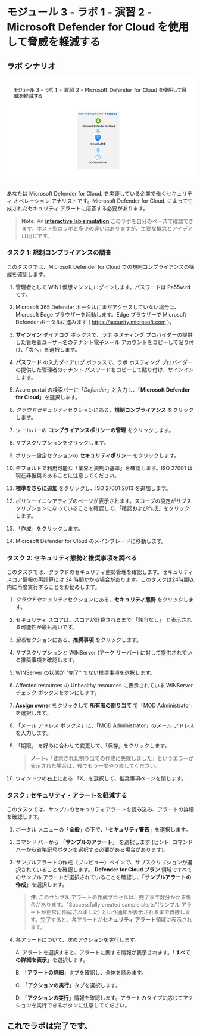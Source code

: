# モジュール 3 - ラボ 1 - 演習 2 - Microsoft Defender for Cloud を使用して脅威を軽減する

## ラボ シナリオ

![Lab overview.](../Media/SC-200-Lab_Diagrams_Mod3_L1_Ex2.png)

あなたは Microsoft Defender for Cloud. を実装している企業で働くセキュリティ オペレーション アナリストです。Microsoft Defender for Cloud. によって生成されたセキュリティ アラートに応答する必要があります。

>**Note:** An **[interactive lab simulation](https://mslabs.cloudguides.com/guides/SC-200%20Lab%20Simulation%20-%20Mitigate%20threats%20using%20Microsoft%20Defender%20for%20Cloud)** このラボを自分のペースで確認できます。ホスト型のラボと多少の違いはありますが、主要な概念とアイデアは同じです。 

### タスク 1: 規制コンプライアンスの調査

このタスクでは、Microsoft Defender for Cloud での規制コンプライアンスの構成を確認します。

1. 管理者として WIN1 仮想マシンにログインします。パスワードは Pa55w.rd です。 

1. Microsoft 365 Defender ポータルにまだアクセスしていない場合は、Microsoft Edge ブラウザーを起動します。Edge ブラウザーで Microsoft Defender ポータルに進みます ( https://security.microsoft.com )。

1. **サインイン** ダイアログ ボックスで、ラボ ホスティング プロバイダーの提供した管理者ユーザー名のテナント電子メール アカウントをコピーして貼り付け、「次へ」を選択します。

1. **パスワード** の入力ダイアログ ボックスで、ラボ ホスティング プロバイダーの提供した管理者のテナント パスワードをコピーして貼り付け、サインイン します。

1. Azure portal の検索バーに「*Defender*」と入力し、「**Microsoft Defender for Cloud**」を選択します。

1. *クラウドセキュリティ*セクションにある、**規制コンプライアンス** をクリックします。

1. ツールバーの **コンプライアンスポリシーの管理** をクリックします。

1. サブスクリプションをクリックします。

1. ポリシー設定セクションの **セキュリティポリシー** をクリックします。

1. デフォルトで利用可能な「業界と規制の基準」を確認します。ISO 27001 は現在非推奨であることに注意してください。

1. **標準をさらに追加** をクリックし、ISO 27001:2013 を追加します。

1. ポリシーイニシアティブのページが表示されます。スコープの設定がサブスクリプションになっていることを確認して、「確認および作成」をクリックします。

1. 「作成」をクリックします。

1. Microsoft Defender for Cloud のメインブレードに移動します。

### タスク 2: セキュリティ態勢と推奨事項を調べる

このタスクでは、クラウドのセキュリティ態勢管理を確認します。セキュリティ スコア情報の再計算には 24 時間かかる場合があります。このタスクは24時間以内に再度実行することをお勧めします。

1. *クラウドセキュリティ*セクションにある、**セキュリティ態勢** をクリックします。

1. セキュリティ スコアは、スコアが計算されるまで 「該当なし」 と表示される可能性が最も高いです。

1. *全般*セクションにある、**推奨事項** をクリックします。

1. サブスクリプションと WINServer (アーク サーバー) に対して提供されている推奨事項を確認します。

1. WINServer の状態が "完了" でない推奨事項を選択します。

1. Affected resources の Unhealthy resources に表示されている WINServer チェック ボックスをオンにします。

1. **Assign owner** をクリックして **所有者の割り当て** で「MOD Administrator」を選択します。

1. 「メール アドレス ボックス」に、「MOD Administrator」のメール アドレスを入力します。

1. 「期限」 を好みに合わせて変更して、「保存」をクリックします。

    >**ノート:**「要求された割り当ての作成に失敗しました」というエラーが表示された場合は、後でもう一度やり直してください。

1. ウィンドウの右上にある 「X」を選択して、推奨事項ページを閉じます。


### タスク : セキュリティ・アラートを軽減する

このタスクでは、サンプルのセキュリティアラートを読み込み、アラートの詳細を確認します。

1. ポータル メニューの「**全般**」の下で、「**セキュリティ警告**」を選択します。

1. コマンド バーから 「**サンプルのアラート**」 を選択します (ヒント: コマンド バーから省略記号ボタンを選択する必要がある場合があります)。

1. サンプルアラートの作成（プレビュー）ペインで、サブスクリプションが選択されていることを確認します。  **Defender for Cloud プラン** 領域ですべてのサンプル アラートが選択されていることを確認し、「**サンプルアラートの作成**」を選択します。  

    >**注**: このサンプル アラートの作成プロセルは、完了まで数分かかる場合があります。"Successfully created sample alerts"(サンプル アラートが正常に作成されました) という通知が表示されるまで待機します。完了すると、各アラートが**セキュリティ アラート**領域に表示されます。

1. 各アラートについて、次のアクションを実行します。

    A. アラートを選択すると、アラートに関する情報が表示されます。「**すべての詳細を表示**」を選択します。

    B. 「**アラートの詳細**」タブを確認し、全体を読みます。

    C. 「**アクションの実行**」タブを選択します。

    D. 「**アクションの実行**」情報を確認します。アラートのタイプに応じてアクションを実行できるボタンに注意してください。

## これでラボは完了です。
